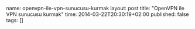 name: openvpn-ile-vpn-sunucusu-kurmak
layout: post
title: "OpenVPN ile VPN sunucusu kurmak"
time: 2014-03-22T20:30:19+02:00
published: false
tags: []
